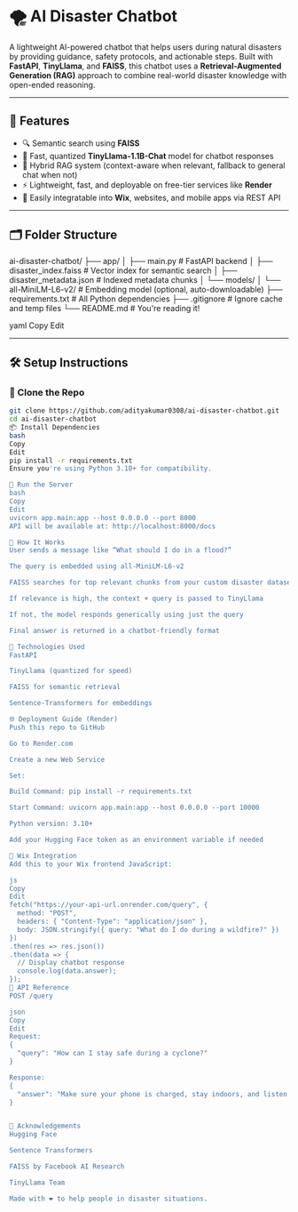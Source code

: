 # 🌪️ AI Disaster Chatbot

A lightweight AI-powered chatbot that helps users during natural disasters by providing guidance, safety protocols, and actionable steps. Built with **FastAPI**, **TinyLlama**, and **FAISS**, this chatbot uses a **Retrieval-Augmented Generation (RAG)** approach to combine real-world disaster knowledge with open-ended reasoning.

---

## 🚀 Features

- 🔍 Semantic search using **FAISS**
- 🤖 Fast, quantized **TinyLlama-1.1B-Chat** model for chatbot responses
- 🧠 Hybrid RAG system (context-aware when relevant, fallback to general chat when not)
- ⚡ Lightweight, fast, and deployable on free-tier services like **Render**
- 🔌 Easily integratable into **Wix**, websites, and mobile apps via REST API

---

## 🗂️ Folder Structure

ai-disaster-chatbot/ ├── app/ │ ├── main.py # FastAPI backend │ ├── disaster_index.faiss # Vector index for semantic search │ ├── disaster_metadata.json # Indexed metadata chunks │ └── models/ │ └── all-MiniLM-L6-v2/ # Embedding model (optional, auto-downloadable) ├── requirements.txt # All Python dependencies ├── .gitignore # Ignore cache and temp files └── README.md # You're reading it!

yaml
Copy
Edit

---

## 🛠️ Setup Instructions

### 🔁 Clone the Repo

```bash
git clone https://github.com/adityakumar0308/ai-disaster-chatbot.git
cd ai-disaster-chatbot
📦 Install Dependencies
bash
Copy
Edit
pip install -r requirements.txt
Ensure you're using Python 3.10+ for compatibility.

🚀 Run the Server
bash
Copy
Edit
uvicorn app.main:app --host 0.0.0.0 --port 8000
API will be available at: http://localhost:8000/docs

🤖 How It Works
User sends a message like “What should I do in a flood?”

The query is embedded using all-MiniLM-L6-v2

FAISS searches for top relevant chunks from your custom disaster dataset

If relevance is high, the context + query is passed to TinyLlama

If not, the model responds generically using just the query

Final answer is returned in a chatbot-friendly format

🧠 Technologies Used
FastAPI

TinyLlama (quantized for speed)

FAISS for semantic retrieval

Sentence-Transformers for embeddings

🌐 Deployment Guide (Render)
Push this repo to GitHub

Go to Render.com

Create a new Web Service

Set:

Build Command: pip install -r requirements.txt

Start Command: uvicorn app.main:app --host 0.0.0.0 --port 10000

Python version: 3.10+

Add your Hugging Face token as an environment variable if needed

💬 Wix Integration
Add this to your Wix frontend JavaScript:

js
Copy
Edit
fetch("https://your-api-url.onrender.com/query", {
  method: "POST",
  headers: { "Content-Type": "application/json" },
  body: JSON.stringify({ query: "What do I do during a wildfire?" })
})
.then(res => res.json())
.then(data => {
  // Display chatbot response
  console.log(data.answer);
});
🧾 API Reference
POST /query

json
Copy
Edit
Request:
{
  "query": "How can I stay safe during a cyclone?"
}

Response:
{
  "answer": "Make sure your phone is charged, stay indoors, and listen to local authorities for updates."
}


🙌 Acknowledgements
Hugging Face

Sentence Transformers

FAISS by Facebook AI Research

TinyLlama Team

Made with ❤️ to help people in disaster situations.
